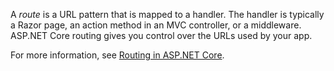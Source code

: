 A _route_ is a URL pattern that is mapped to a handler. The handler is typically a Razor page, an action method in an MVC controller, or a middleware. ASP.NET Core routing gives you control over the URLs used by your app.

For more information, see [Routing in ASP.NET Core](https://learn.microsoft.com/en-us/aspnet/core/fundamentals/routing?view=aspnetcore-7.0).
